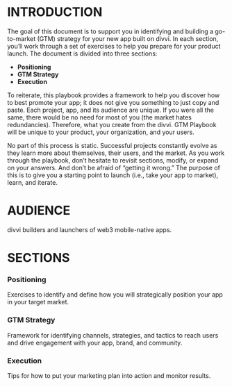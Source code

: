 # INTRODUCTION

The goal of this document is to support you in identifying and building a go-to-market (GTM) strategy for your new app built on divvi. In each section, you’ll work through a set of exercises to help you prepare for your product launch. The document is divided into three sections:

- **Positioning**
- **GTM Strategy**
- **Execution**

To reiterate, this playbook provides a framework to help you discover how to best promote your app; it does not give you something to just copy and paste. Each project, app, and its audience are unique. If you were all the same, there would be no need for most of you (the market hates redundancies). Therefore, what you create from the divvi. GTM Playbook will be unique to your product, your organization, and your users.

No part of this process is static. Successful projects constantly evolve as they learn more about themselves, their users, and the market. As you work through the playbook, don’t hesitate to revisit sections, modify, or expand on your answers. And don’t be afraid of “getting it wrong.” The purpose of this is to give you a starting point to launch (i.e., take your app to market), learn, and iterate.

# AUDIENCE

divvi builders and launchers of web3 mobile-native apps.

# SECTIONS

### Positioning

Exercises to identify and define how you will strategically position your app in your target market.

### GTM Strategy

Framework for identifying channels, strategies, and tactics to reach users and drive engagement with your app, brand, and community.

### Execution

Tips for how to put your marketing plan into action and monitor results.
